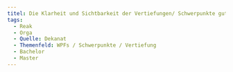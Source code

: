 ```yaml
---
titel: Die Klarheit und Sichtbarkeit der Vertiefungen/ Schwerpunkte gut!
tags:
  - Reak
  - Orga
  - Quelle: Dekanat
  - Themenfeld: WPFs / Schwerpunkte / Vertiefung
  - Bachelor
  - Master
---
```

